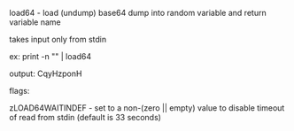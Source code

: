 load64 - load (undump) base64 dump into random variable and return variable name


takes input only from stdin


ex:
  print -n "<base64 dump>" | load64

  output: CqyHzponH


flags:

  zLOAD64WAITINDEF - set to a non-(zero || empty) value to disable timeout of read from stdin (default is 33 seconds)
